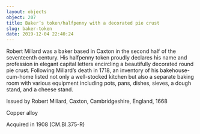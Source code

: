 ```yaml
---
layout: objects
object: 207
title: Baker’s token/halfpenny with a decorated pie crust
slug: baker-token
date: 2019-12-04 22:40:24
---
```


Robert Millard was a baker based in Caxton in the second half of the seventeenth century. His halfpenny token proudly declares his name and profession in elegant capital letters encircling a beautifully decorated round pie crust. Following Millard’s death in 1718, an inventory of his bakehouse-cum-home listed not only a well-stocked kitchen but also a separate baking room with various equipment including pots, pans, dishes, sieves, a dough stand, and a cheese stand.  

Issued by Robert Millard, Caxton, Cambridgeshire, England, 1668

Copper alloy  

Acquired in 1908 (CM.BI.375-R)
